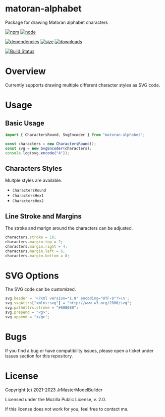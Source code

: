 # matoran-alphabet

Package for drawing Matoran alphabet characters

[![npm](https://img.shields.io/npm/v/matoran-alphabet.svg)](https://npmjs.com/package/matoran-alphabet)
[![node](https://img.shields.io/node/v/matoran-alphabet.svg)](https://nodejs.org)

[![dependencies](https://img.shields.io/david/JrMasterModelBuilder/matoran-alphabet.svg)](https://david-dm.org/JrMasterModelBuilder/matoran-alphabet)
[![size](https://packagephobia.now.sh/badge?p=matoran-alphabet)](https://packagephobia.now.sh/result?p=matoran-alphabet)
[![downloads](https://img.shields.io/npm/dm/matoran-alphabet.svg)](https://npmcharts.com/compare/matoran-alphabet?minimal=true)

[![Build Status](https://github.com/JrMasterModelBuilder/matoran-alphabet/workflows/main/badge.svg?branch=main)](https://github.com/JrMasterModelBuilder/matoran-alphabet/actions?query=workflow%3Amain+branch%3Amain)

# Overview

Currently supports drawing multiple different character styles as SVG code.

# Usage

## Basic Usage

```js
import { CharactersRound, SvgEncoder } from "matoran-alphabet";

const characters = new CharactersRound();
const svg = new SvgEncoder(characters);
console.log(svg.encode("A"));
```

## Characters Styles

Multple styles are available.

-   `CharactersRound`
-   `CharactersHex1`
-   `CharactersHex2`

## Line Stroke and Margins

The stroke and marign around the characters can be adjusted.

```js
characters.stroke = 16;
characters.margin.top = 2;
characters.margin.right = 4;
characters.margin.left = 6;
characters.margin.bottom = 8;
```

# SVG Options

The SVG code can be customized.

```js
svg.header = '<?xml version="1.0" encoding="UTF-8"?>\n';
svg.svgAttrs["xmlns:svg"] = "http://www.w3.org/2000/svg";
svg.pathAttrs.stroke = "#808080";
svg.prepend = "<g>";
svg.append = "</g>";
```

# Bugs

If you find a bug or have compatibility issues, please open a ticket under issues section for this repository.

# License

Copyright (c) 2021-2023 JrMasterModelBuilder

Licensed under the Mozilla Public License, v. 2.0.

If this license does not work for you, feel free to contact me.
